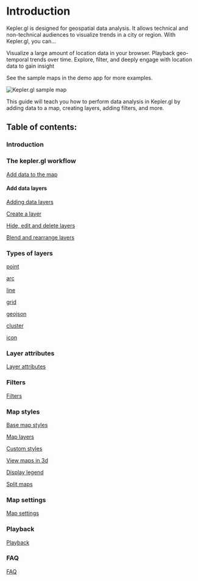 # Introduction

Kepler.gl is designed for geospatial data analysis. It allows technical and non-technical audiences to visualize trends in a city or region. With Kepler.gl, you can…

Visualize a large amount of location data in your browser.
Playback geo-temporal trends over time.
Explore, filter, and deeply engage with location data to gain insight

See the sample maps in the demo app for more examples. 

![Kepler.gl sample map](https://d1a3f4spazzrp4.cloudfront.net/kepler.gl/documentation/image11.png "Kepler.gl sample map")

This guide will teach you how to perform data analysis in Kepler.gl by adding data to a map, creating layers, adding filters, and more.

## Table of contents:

### Introduction

### The kepler.gl workflow

[Add data to the map](./b-kepler-gl-workflow/a-add-data-to-the-map.md)

#### Add data layers

[Adding data layers](./b-kepler-gl-workflow/b-add-data-layers/a-adding-data-layers.md)

[Create a layer](./b-kepler-gl-workflow/b-add-data-layers/b-create-a-layer.md)

[Hide, edit and delete layers](./b-kepler-gl-workflow/b-add-data-layers/c-hide-edit-and-delete-layers.md)

[Blend and rearrange layers](./b-kepler-gl-workflow/b-add-data-layers/d-blend-and-rearrange-layers.md)

### Types of layers

[point](./c-types-of-layers/a-point.md)

[arc](./c-types-of-layers/b-arc.md)

[line](./c-types-of-layers/c-line.md)

[grid](./c-types-of-layers/d-grid.md)

[geojson](./c-types-of-layers/e-geojson.md)

[cluster](./c-types-of-layers/f-cluster.md)

[icon](./c-types-of-layers/g-icon.md)

### Layer attributes

[Layer attributes](./d-layer-attributes.md)

### Filters

[Filters](./e-filters.md)

### Map styles

[Base map styles](./f-map-styles/1-base-map-styles.md)

[Map layers](./f-map-styles/2-map-layers.md)

[Custom styles](./f-map-styles/3-custom-styles.md)

[View maps in 3d](./f-map-styles/4-view-maps-in-3d.md)

[Display legend](./f-map-styles/5-display-legend.md)

[Split maps](./f-map-styles/6-split-maps.md)

### Map settings

[Map settings](./g-map-settings.md)

### Playback

[Playback](./h-playback.md)

### FAQ

[FAQ](./i-FAQ.md)
